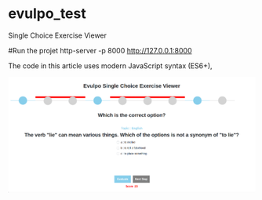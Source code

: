 # evulpo_test
Single Choice Exercise Viewer

#Run the projet 
http-server -p 8000 
http://127.0.0.1:8000

The code in this article uses modern JavaScript syntax (ES6+),


![img.png](img.png)
